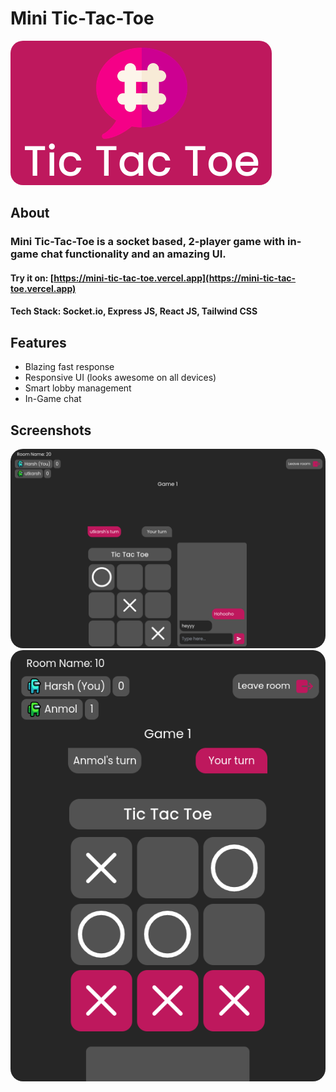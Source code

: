 # Mini Tic-Tac-Toe
<img src="./client/src/assets/logo.png" style="border-radius:20px"/>

## About

### Mini Tic-Tac-Toe is a socket based, 2-player game with in-game chat functionality and an amazing UI.

#### Try it on: [https://mini-tic-tac-toe.vercel.app](https://mini-tic-tac-toe.vercel.app)

#### Tech Stack: Socket.io, Express JS, React JS, Tailwind CSS

## Features
* Blazing fast response
* Responsive UI (looks awesome on all devices)
* Smart lobby management
* In-Game chat

## Screenshots
<img src="./client/src/assets/tic-tac-toe.png" style="border-radius:20px"/>
<img src="./client/src/assets/tic-tac-toe-1.png" style="border-radius:20px"/>
